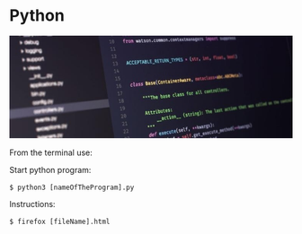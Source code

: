 # Python

![Python](images/p_img2.jpg)

From the terminal use:

Start python program:
```
$ python3 [nameOfTheProgram].py
```

Instructions:
```
$ firefox [fileName].html
```
